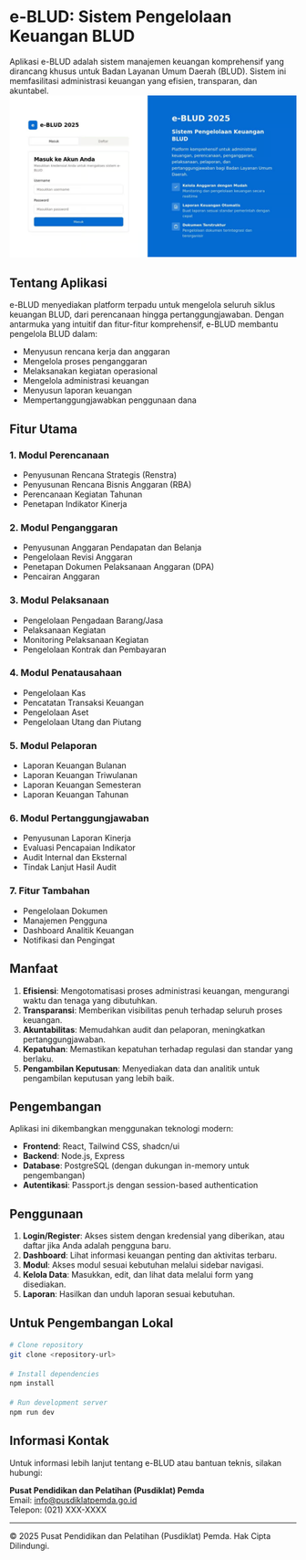 # e-BLUD: Sistem Pengelolaan Keuangan BLUD

Aplikasi e-BLUD adalah sistem manajemen keuangan komprehensif yang dirancang khusus untuk Badan Layanan Umum Daerah (BLUD). Sistem ini memfasilitasi administrasi keuangan yang efisien, transparan, dan akuntabel.
![e-BLUD Logo](./1.png)

## Tentang Aplikasi

e-BLUD menyediakan platform terpadu untuk mengelola seluruh siklus keuangan BLUD, dari perencanaan hingga pertanggungjawaban. Dengan antarmuka yang intuitif dan fitur-fitur komprehensif, e-BLUD membantu pengelola BLUD dalam:

- Menyusun rencana kerja dan anggaran
- Mengelola proses penganggaran
- Melaksanakan kegiatan operasional
- Mengelola administrasi keuangan
- Menyusun laporan keuangan
- Mempertanggungjawabkan penggunaan dana

## Fitur Utama

### 1. Modul Perencanaan
- Penyusunan Rencana Strategis (Renstra)
- Penyusunan Rencana Bisnis Anggaran (RBA)
- Perencanaan Kegiatan Tahunan
- Penetapan Indikator Kinerja

### 2. Modul Penganggaran
- Penyusunan Anggaran Pendapatan dan Belanja
- Pengelolaan Revisi Anggaran
- Penetapan Dokumen Pelaksanaan Anggaran (DPA)
- Pencairan Anggaran

### 3. Modul Pelaksanaan
- Pengelolaan Pengadaan Barang/Jasa
- Pelaksanaan Kegiatan
- Monitoring Pelaksanaan Kegiatan
- Pengelolaan Kontrak dan Pembayaran

### 4. Modul Penatausahaan
- Pengelolaan Kas
- Pencatatan Transaksi Keuangan
- Pengelolaan Aset
- Pengelolaan Utang dan Piutang

### 5. Modul Pelaporan
- Laporan Keuangan Bulanan
- Laporan Keuangan Triwulanan
- Laporan Keuangan Semesteran
- Laporan Keuangan Tahunan

### 6. Modul Pertanggungjawaban
- Penyusunan Laporan Kinerja
- Evaluasi Pencapaian Indikator
- Audit Internal dan Eksternal
- Tindak Lanjut Hasil Audit

### 7. Fitur Tambahan
- Pengelolaan Dokumen
- Manajemen Pengguna
- Dashboard Analitik Keuangan
- Notifikasi dan Pengingat

## Manfaat

1. **Efisiensi**: Mengotomatisasi proses administrasi keuangan, mengurangi waktu dan tenaga yang dibutuhkan.
2. **Transparansi**: Memberikan visibilitas penuh terhadap seluruh proses keuangan.
3. **Akuntabilitas**: Memudahkan audit dan pelaporan, meningkatkan pertanggungjawaban.
4. **Kepatuhan**: Memastikan kepatuhan terhadap regulasi dan standar yang berlaku.
5. **Pengambilan Keputusan**: Menyediakan data dan analitik untuk pengambilan keputusan yang lebih baik.

## Pengembangan

Aplikasi ini dikembangkan menggunakan teknologi modern:

- **Frontend**: React, Tailwind CSS, shadcn/ui
- **Backend**: Node.js, Express
- **Database**: PostgreSQL (dengan dukungan in-memory untuk pengembangan)
- **Autentikasi**: Passport.js dengan session-based authentication

## Penggunaan

1. **Login/Register**: Akses sistem dengan kredensial yang diberikan, atau daftar jika Anda adalah pengguna baru.
2. **Dashboard**: Lihat informasi keuangan penting dan aktivitas terbaru.
3. **Modul**: Akses modul sesuai kebutuhan melalui sidebar navigasi.
4. **Kelola Data**: Masukkan, edit, dan lihat data melalui form yang disediakan.
5. **Laporan**: Hasilkan dan unduh laporan sesuai kebutuhan.

## Untuk Pengembangan Lokal

```bash
# Clone repository
git clone <repository-url>

# Install dependencies
npm install

# Run development server
npm run dev
```

## Informasi Kontak

Untuk informasi lebih lanjut tentang e-BLUD atau bantuan teknis, silakan hubungi:

**Pusat Pendidikan dan Pelatihan (Pusdiklat) Pemda**  
Email: info@pusdiklatpemda.go.id  
Telepon: (021) XXX-XXXX

---

© 2025 Pusat Pendidikan dan Pelatihan (Pusdiklat) Pemda. Hak Cipta Dilindungi.